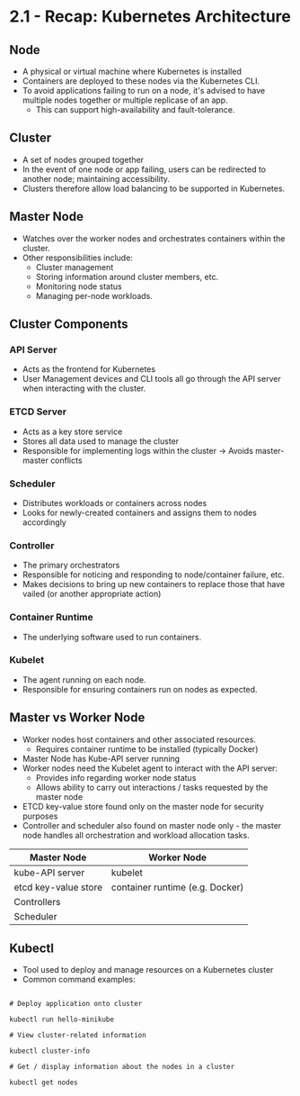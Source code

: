 # 2.1 - Recap: Kubernetes Architecture

## Node

- A physical or virtual machine where Kubernetes is installed
- Containers are deployed to these nodes via the Kubernetes CLI.
- To avoid applications failing to run on a node, it's advised to have multiple nodes together or multiple replicase of an app.
  - This can support high-availability and fault-tolerance.

## Cluster

- A set of nodes grouped together
- In the event of one node or app failing, users can be redirected to another node; maintaining accessibility.
- Clusters therefore allow load balancing to be supported in Kubernetes.

## Master Node

- Watches over the worker nodes and orchestrates containers within the cluster.
- Other responsibilities include:
  - Cluster management
  - Storing information around cluster members, etc.
  - Monitoring node status
  - Managing per-node workloads.

## Cluster Components

### API Server

- Acts as the frontend for Kubernetes
- User Management devices and CLI tools all go through the API server when interacting with the cluster.

### ETCD Server

- Acts as a key store service
- Stores all data used to manage the cluster
- Responsible for implementing logs within the cluster -> Avoids master-master conflicts

### Scheduler

- Distributes workloads or containers across nodes
- Looks for newly-created containers and assigns them to nodes accordingly

### Controller

- The primary orchestrators
- Responsible for noticing and responding to node/container failure, etc.
- Makes decisions to bring up new containers to replace those that have vailed (or another appropriate action)

### Container Runtime

- The underlying software used to run containers.

### Kubelet

- The agent running on each node.
- Responsible for ensuring containers run on nodes as expected.

## Master vs Worker Node

- Worker nodes host containers and other associated resources.
  - Requires container runtime to be installed (typically Docker)
- Master Node has Kube-API server running
- Worker nodes need the Kubelet agent to interact with the API server:
  - Provides info regarding worker node status
  - Allows ability to carry out interactions / tasks requested by the master node
- ETCD key-value store found only on the master node for security purposes
- Controller and scheduler also found on master node only - the master node handles all orchestration and workload allocation tasks.

| Master Node          | Worker Node                     |
| -------------------- | ------------------------------- |
| kube-API server      | kubelet                         |
| etcd key-value store | container runtime (e.g. Docker) |
| Controllers          |                                 |
| Scheduler            |                                 |

## Kubectl

- Tool used to deploy and manage resources on a Kubernetes cluster
- Common command examples:

```shell

# Deploy application onto cluster

kubectl run hello-minikube

# View cluster-related information

kubectl cluster-info

# Get / display information about the nodes in a cluster

kubectl get nodes

```
